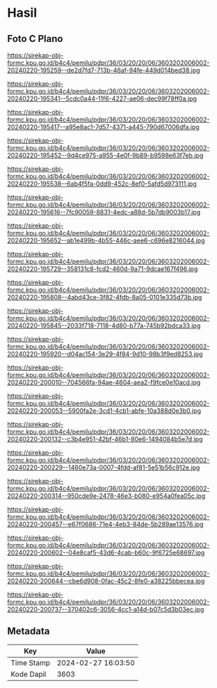 # Hasil

## Foto C Plano

https://sirekap-obj-formc.kpu.go.id/b4c4/pemilu/pdpr/36/03/20/20/06/3603202006002-20240220-195259--de2d7fd7-713b-46af-94fe-449d014bed38.jpg

https://sirekap-obj-formc.kpu.go.id/b4c4/pemilu/pdpr/36/03/20/20/06/3603202006002-20240220-195341--5cdc0a44-11f6-4227-ae06-dec99f78ff0a.jpg

https://sirekap-obj-formc.kpu.go.id/b4c4/pemilu/pdpr/36/03/20/20/06/3603202006002-20240220-195417--a95e8ac1-7d57-4371-a445-790d67006dfa.jpg

https://sirekap-obj-formc.kpu.go.id/b4c4/pemilu/pdpr/36/03/20/20/06/3603202006002-20240220-195452--9d4ce975-a955-4e0f-9b89-b9598e63f7eb.jpg

https://sirekap-obj-formc.kpu.go.id/b4c4/pemilu/pdpr/36/03/20/20/06/3603202006002-20240220-195538--6ab4f5fa-0dd9-452c-8ef0-5afd5d973111.jpg

https://sirekap-obj-formc.kpu.go.id/b4c4/pemilu/pdpr/36/03/20/20/06/3603202006002-20240220-195616--7fc90059-8831-4edc-a88d-5b7db9003b17.jpg

https://sirekap-obj-formc.kpu.go.id/b4c4/pemilu/pdpr/36/03/20/20/06/3603202006002-20240220-195652--ab1e499b-4b55-446c-aee6-c696e8216044.jpg

https://sirekap-obj-formc.kpu.go.id/b4c4/pemilu/pdpr/36/03/20/20/06/3603202006002-20240220-195729--358131c8-fcd2-460d-9a71-9dcae167f496.jpg

https://sirekap-obj-formc.kpu.go.id/b4c4/pemilu/pdpr/36/03/20/20/06/3603202006002-20240220-195808--4abd43ce-3f82-4fdb-8a05-0101e335d73b.jpg

https://sirekap-obj-formc.kpu.go.id/b4c4/pemilu/pdpr/36/03/20/20/06/3603202006002-20240220-195845--2033f718-7118-4d80-b77a-745b92bdca33.jpg

https://sirekap-obj-formc.kpu.go.id/b4c4/pemilu/pdpr/36/03/20/20/06/3603202006002-20240220-195920--d04ac154-3e29-4f84-9d10-98b3f9ed8253.jpg

https://sirekap-obj-formc.kpu.go.id/b4c4/pemilu/pdpr/36/03/20/20/06/3603202006002-20240220-200010--704566fa-94ae-4604-aea2-f9fce0e10acd.jpg

https://sirekap-obj-formc.kpu.go.id/b4c4/pemilu/pdpr/36/03/20/20/06/3603202006002-20240220-200053--5900fa2e-3cd1-4cb1-abfe-10a388d0e3b0.jpg

https://sirekap-obj-formc.kpu.go.id/b4c4/pemilu/pdpr/36/03/20/20/06/3603202006002-20240220-200132--c3b4e951-42bf-46b1-80e6-1494084b5e7d.jpg

https://sirekap-obj-formc.kpu.go.id/b4c4/pemilu/pdpr/36/03/20/20/06/3603202006002-20240220-200229--1460e73a-0007-4fdd-af81-5e51b56c912e.jpg

https://sirekap-obj-formc.kpu.go.id/b4c4/pemilu/pdpr/36/03/20/20/06/3603202006002-20240220-200314--950cde9e-2478-46e3-b080-e954a0fea05c.jpg

https://sirekap-obj-formc.kpu.go.id/b4c4/pemilu/pdpr/36/03/20/20/06/3603202006002-20240220-200457--e67f0686-71e4-4eb3-84de-5b289ae13576.jpg

https://sirekap-obj-formc.kpu.go.id/b4c4/pemilu/pdpr/36/03/20/20/06/3603202006002-20240220-200602--04e8caf5-43d6-4cab-b60c-9f6725e68697.jpg

https://sirekap-obj-formc.kpu.go.id/b4c4/pemilu/pdpr/36/03/20/20/06/3603202006002-20240220-200644--cbe6d908-0fac-45c2-8fe0-a38225bbecea.jpg

https://sirekap-obj-formc.kpu.go.id/b4c4/pemilu/pdpr/36/03/20/20/06/3603202006002-20240220-200737--370402c6-3056-4cc1-a14d-b07c5d3b03ec.jpg


## Metadata

| Key        | Value               |
| ---------- | ------------------- |
| Time Stamp | 2024-02-27 16:03:50 |
| Kode Dapil | 3603                |



